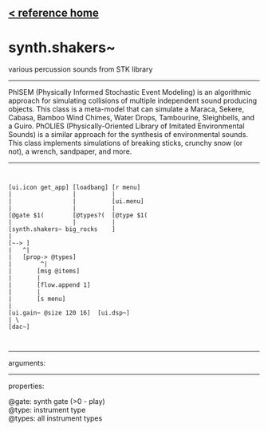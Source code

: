 [< reference home](index.html)
---

# synth.shakers~


various percussion sounds from STK library

---

PhISEM (Physically Informed Stochastic Event Modeling) is an algorithmic approach
            for simulating collisions of multiple independent sound producing objects. This class
            is a meta-model that can simulate a Maraca, Sekere, Cabasa, Bamboo Wind Chimes, Water
            Drops, Tambourine, Sleighbells, and a Guiro.
PhOLIES (Physically-Oriented Library of Imitated Environmental Sounds) is a
            similar approach for the synthesis of environmental sounds. This class implements
            simulations of breaking sticks, crunchy snow (or not), a wrench, sandpaper, and
            more.
<br>


---


```


[ui.icon get_app] [loadbang] [r menu]
|                 |          |
|                 |          [ui.menu]
|                 |          |
[@gate $1(        [@types?(  [@type $1(
|                 |          |
[synth.shakers~ big_rocks    ]
|
[~-> ]
|   ^|
|   [prop-> @types]
|        ^|
|       [msg @items]
|       |
|       [flow.append 1]
|       |
|       [s menu]
|
[ui.gain~ @size 120 16]  [ui.dsp~]
| \
[dac~]

            
```

---
arguments:


---
properties:

@gate: synth gate
            (&gt;0 - play)<br>
@type: instrument type<br>
@types: 
            all instrument types<br>

